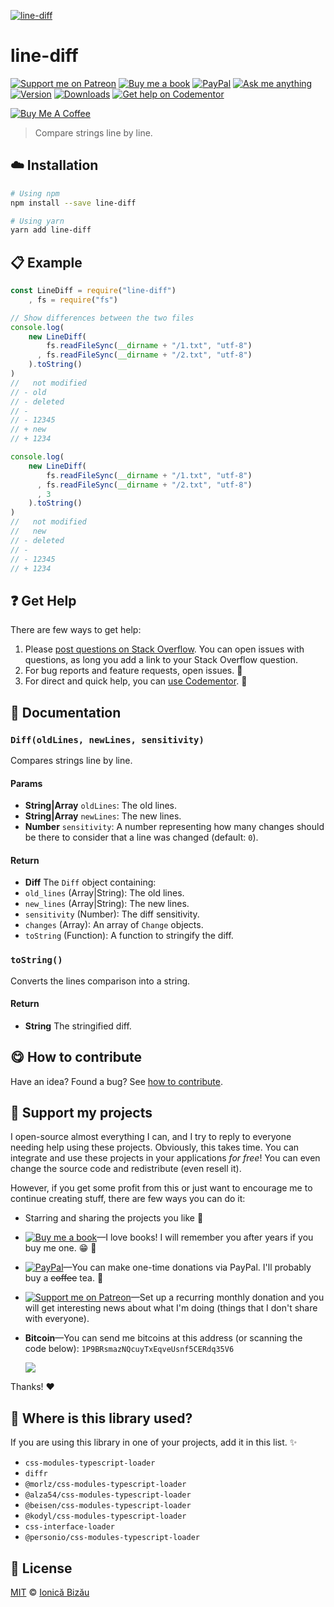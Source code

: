 <!-- Please do not edit this file. Edit the `blah` field in the `package.json` instead. If in doubt, open an issue. -->








[![line-diff](http://i.imgur.com/LBR41CC.png)](#)











# line-diff

 [![Support me on Patreon][badge_patreon]][patreon] [![Buy me a book][badge_amazon]][amazon] [![PayPal][badge_paypal_donate]][paypal-donations] [![Ask me anything](https://img.shields.io/badge/ask%20me-anything-1abc9c.svg)](https://github.com/IonicaBizau/ama) [![Version](https://img.shields.io/npm/v/line-diff.svg)](https://www.npmjs.com/package/line-diff) [![Downloads](https://img.shields.io/npm/dt/line-diff.svg)](https://www.npmjs.com/package/line-diff) [![Get help on Codementor](https://cdn.codementor.io/badges/get_help_github.svg)](https://www.codementor.io/johnnyb?utm_source=github&utm_medium=button&utm_term=johnnyb&utm_campaign=github)

<a href="https://www.buymeacoffee.com/H96WwChMy" target="_blank"><img src="https://www.buymeacoffee.com/assets/img/custom_images/yellow_img.png" alt="Buy Me A Coffee"></a>







> Compare strings line by line.

















## :cloud: Installation

```sh
# Using npm
npm install --save line-diff

# Using yarn
yarn add line-diff
```













## :clipboard: Example



```js
const LineDiff = require("line-diff")
    , fs = require("fs")

// Show differences between the two files
console.log(
    new LineDiff(
        fs.readFileSync(__dirname + "/1.txt", "utf-8")
      , fs.readFileSync(__dirname + "/2.txt", "utf-8")
    ).toString()
)
//   not modified
// - old
// - deleted
// -
// - 12345
// + new
// + 1234

console.log(
    new LineDiff(
        fs.readFileSync(__dirname + "/1.txt", "utf-8")
      , fs.readFileSync(__dirname + "/2.txt", "utf-8")
      , 3
    ).toString()
)
//   not modified
//   new
// - deleted
// -
// - 12345
// + 1234
```











## :question: Get Help

There are few ways to get help:



 1. Please [post questions on Stack Overflow](https://stackoverflow.com/questions/ask). You can open issues with questions, as long you add a link to your Stack Overflow question.
 2. For bug reports and feature requests, open issues. :bug:
 3. For direct and quick help, you can [use Codementor](https://www.codementor.io/johnnyb). :rocket:





## :memo: Documentation


### `Diff(oldLines, newLines, sensitivity)`
Compares strings line by line.

#### Params

- **String|Array** `oldLines`: The old lines.
- **String|Array** `newLines`: The new lines.
- **Number** `sensitivity`: A number representing how many changes should be there to consider that a line was changed (default: `0`).

#### Return
- **Diff** The `Diff` object containing:
 - `old_lines` (Array|String): The old lines.
 - `new_lines` (Array|String): The new lines.
 - `sensitivity` (Number): The diff sensitivity.
 - `changes` (Array): An array of `Change` objects.
 - `toString` (Function): A function to stringify the diff.

### `toString()`
Converts the lines comparison into a string.

#### Return
- **String** The stringified diff.














## :yum: How to contribute
Have an idea? Found a bug? See [how to contribute][contributing].


## :sparkling_heart: Support my projects
I open-source almost everything I can, and I try to reply to everyone needing help using these projects. Obviously,
this takes time. You can integrate and use these projects in your applications *for free*! You can even change the source code and redistribute (even resell it).

However, if you get some profit from this or just want to encourage me to continue creating stuff, there are few ways you can do it:


 - Starring and sharing the projects you like :rocket:
 - [![Buy me a book][badge_amazon]][amazon]—I love books! I will remember you after years if you buy me one. :grin: :book:
 - [![PayPal][badge_paypal]][paypal-donations]—You can make one-time donations via PayPal. I'll probably buy a ~~coffee~~ tea. :tea:
 - [![Support me on Patreon][badge_patreon]][patreon]—Set up a recurring monthly donation and you will get interesting news about what I'm doing (things that I don't share with everyone).
 - **Bitcoin**—You can send me bitcoins at this address (or scanning the code below): `1P9BRsmazNQcuyTxEqveUsnf5CERdq35V6`

    ![](https://i.imgur.com/z6OQI95.png)


Thanks! :heart:
















## :dizzy: Where is this library used?
If you are using this library in one of your projects, add it in this list. :sparkles:

 - `css-modules-typescript-loader`
 - `diffr`
 - `@morlz/css-modules-typescript-loader`
 - `@alza54/css-modules-typescript-loader`
 - `@beisen/css-modules-typescript-loader`
 - `@kodyl/css-modules-typescript-loader`
 - `css-interface-loader`
 - `@personio/css-modules-typescript-loader`











## :scroll: License

[MIT][license] © [Ionică Bizău][website]






[license]: /LICENSE
[website]: https://ionicabizau.net
[contributing]: /CONTRIBUTING.md
[docs]: /DOCUMENTATION.md
[badge_patreon]: https://ionicabizau.github.io/badges/patreon.svg
[badge_amazon]: https://ionicabizau.github.io/badges/amazon.svg
[badge_paypal]: https://ionicabizau.github.io/badges/paypal.svg
[badge_paypal_donate]: https://ionicabizau.github.io/badges/paypal_donate.svg
[patreon]: https://www.patreon.com/ionicabizau
[amazon]: http://amzn.eu/hRo9sIZ
[paypal-donations]: https://www.paypal.com/cgi-bin/webscr?cmd=_s-xclick&hosted_button_id=RVXDDLKKLQRJW
